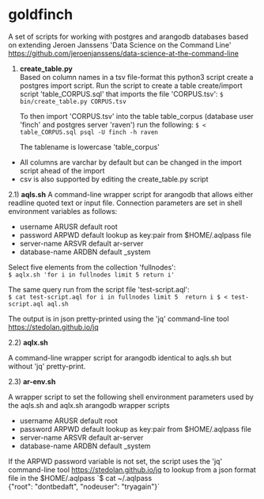 # goldfinch
A set of scripts for working with postgres and arangodb databases based on extending Jeroen Janssens 'Data Science on the Command Line' https://github.com/jeroenjanssens/data-science-at-the-command-line  

1) **create_table.py**  
  Based on column names in a tsv file-format this python3 script create a postgres import script. Run the script to create a table create/import script 'table_CORPUS.sql' that imports the file 'CORPUS.tsv':
`$ bin/create_table.py CORPUS.tsv`

   To then import 'CORPUS.tsv' into the table table_corpus (database user 'finch' and postgres server 'raven') run the following:
`$ < table_CORPUS.sql psql -U finch -h raven` 

   The tablename is lowercase 'table_corpus' 
  * All columns are varchar by default but can be changed in the import script ahead of the import  
  * csv is also supported by editing the create_table.py script

2.1) **aqls.sh**
A command-line wrapper script for arangodb that allows either readline quoted text or input file. Connection parameters are set in shell environment variables as follows:
  * username      ARUSR default root
  * password      ARPWD default lookup as key:pair from $HOME/.aqlpass file
  * server-name   ARSVR default ar-server
  * database-name ARDBN default _system

   Select five elements from the collection 'fullnodes':  
`$ aqlx.sh 'for i in fullnodes limit 5 return i'`  

   The same query run from the script file 'test-script.aql':  
``$ cat test-script.aql
for i in fullnodes
limit 5 
return i
$ < test-script.aql aql.sh``

   The output is in json pretty-printed using the 'jq' command-line tool https://stedolan.github.io/jq

2.2) **aqlx.sh** 

A command-line wrapper script for arangodb identical to aqls.sh but without 'jq' pretty-print.  

2.3) **ar-env.sh** 

A wrapper script to set the following shell environment parameters used by the aqls.sh and aqlx.sh arangodb wrapper scripts
  * username      ARUSR default root  
  * password      ARPWD default lookup as key:pair from $HOME/.aqlpass file  
  * server-name   ARSVR default ar-server  
  * database-name ARDBN default _system  

   If the ARPWD password variable is not set, the script uses the 'jq' command-line tool https://stedolan.github.io/jq to lookup from a json format file in the $HOME/.aqlpass  
`$ cat ~/.aqlpass  
{"root": "dontbedaft", "nodeuser": "tryagain"}`  